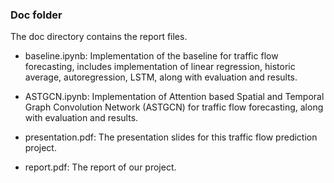 ### Doc folder

The doc directory contains the report files. 

+ baseline.ipynb: Implementation of the baseline for traffic flow forecasting, includes implementation of linear regression, historic average, autoregression, LSTM, along with evaluation and results. 

+ ASTGCN.ipynb:  Implementation of Attention based Spatial and Temporal Graph Convolution Network (ASTGCN) for traffic flow forecasting, along with evaluation and results.

+ presentation.pdf: The presentation slides for this traffic flow prediction project.

+ report.pdf: The report of our project.